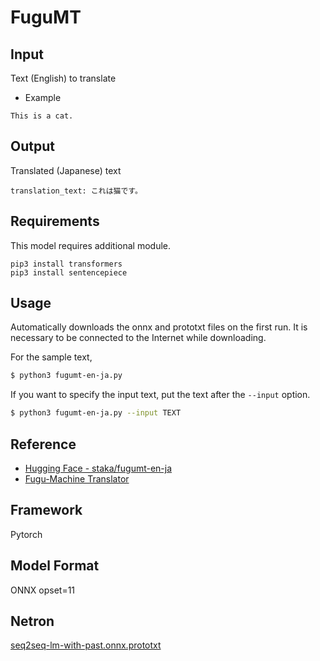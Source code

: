 # FuguMT

## Input

Text (English) to translate

- Example
```
This is a cat.
```

## Output

Translated (Japanese) text
```
translation_text: これは猫です。
```

## Requirements
This model requires additional module.

```
pip3 install transformers
pip3 install sentencepiece
```

## Usage
Automatically downloads the onnx and prototxt files on the first run.
It is necessary to be connected to the Internet while downloading.

For the sample text,
```bash
$ python3 fugumt-en-ja.py
```

If you want to specify the input text, put the text after the `--input` option.
```bash
$ python3 fugumt-en-ja.py --input TEXT
```

## Reference

- [Hugging Face - staka/fugumt-en-ja](https://huggingface.co/staka/fugumt-en-ja)
- [Fugu-Machine Translator](https://github.com/s-taka/fugumt)

## Framework

Pytorch

## Model Format

ONNX opset=11

## Netron

[seq2seq-lm-with-past.onnx.prototxt](https://netron.app/?url=https://storage.googleapis.com/ailia-models/fugumt-en-ja/seq2seq-lm-with-past.onnx.prototxt)
